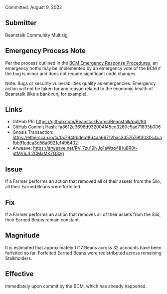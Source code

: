 Committed: August 9, 2022

## Submitter

Beanstalk Community Multisig

## Emergency Process Note

Per the process outlined in the [BCM Emergency Response Procedures](https://docs.bean.money/governance/beanstalk/bcm-process#emergency-response-procedures), an emergency hotfix may be implemented by an emergency vote of the BCM if the bug is minor and does not require significant code changes.

Note: Bugs or security vulnerabilities qualify as emergencies. Emergency action will not be taken for any reason related to the economic health of Beanstalk (like a bank run, for example).

## Links

* GitHub PR: https://github.com/BeanstalkFarms/Beanstalk/pull/80
* GitHub Commit Hash: fa8612e3698d932004f45cd3260c5ad71893b006
* Gnosis Transaction: https://etherscan.io/tx/0x7949bdea1864aa66712bac3d57b79f3030c4cafbb91cdca3d56a0921e1496402
* Arweave: https://arweave.net/PV_7zu19NJg1aWzo4IHu8R0t-ptMV6JL2CMaMK7Q3zg

## Issue

If a Farmer performs an action that removed all of their assets from the Silo, all their Earned Beans were forfeited.

## Fix

If a Farmer performs an action that removes all of their assets from the Silo, their Earned Beans remain constant.

## Magnitude

It is estimated that approximately 1717 Beans across 32 accounts have been forfeited so far. Forfeited Earned Beans were redistributed across remaining Stalkholders. 

## Effective

Immediately upon commit by the BCM, which has already happened.
